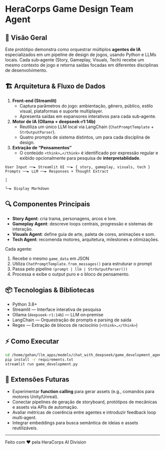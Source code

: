 # HeraCorps Game Design Team Agent

## 🚀 Visão Geral  
Este protótipo demonstra como orquestrar múltiplos **agentes de IA** especializados em um pipeline de design de jogos, usando Python e LLMs locais. Cada sub‑agente (Story, Gameplay, Visuals, Tech) recebe um mesmo contexto de jogo e retorna saídas focadas em diferentes disciplinas de desenvolvimento.

## 🏗 Arquitetura & Fluxo de Dados  
1. **Front‑end (Streamlit)**  
   - Captura parâmetros do jogo: ambientação, gênero, público, estilo visual, plataformas e suporte multiplayer.  
   - Apresenta saídas em expansores interativos para cada sub‑agente.  
2. **Motor de IA (Ollama + deepseek‑r1:14b)**  
   - Reutiliza um único LLM local via LangChain (`ChatPromptTemplate` + `StrOutputParser`).  
   - Quatro prompts de sistema distintos, um para cada disciplina de design.  
3. **Extração de “Pensamentos”**  
   - O conteúdo `<think>…</think>` é identificado por expressão regular e exibido opcionalmente para pesquisa de **interpretablidade**.

```
User Input ──► Streamlit UI ──► { story, gameplay, visuals, tech } Prompts ──► LLM ──► Responses + Thought Extract  
                                                                                     │  
                                                                                     └─► Display Markdown
```

## 🔍 Componentes Principais  
- **Story Agent**: cria trama, personagens, arcos e lore.  
- **Gameplay Agent**: descreve loops centrais, progressão e sistemas de interação.  
- **Visuals Agent**: define guia de arte, paleta de cores, animações e som.  
- **Tech Agent**: recomenda motores, arquitetura, milestones e otimizações.  

Cada agente:
1. Recebe o mesmo `game_data` em JSON  
2. Utiliza `ChatPromptTemplate.from_messages()` para estruturar o prompt  
3. Passa pelo pipeline `(prompt | llm | StrOutputParser())`  
4. Processa e exibe o output puro e o bloco de pensamento.

## 📦 Tecnologias & Bibliotecas  
- Python 3.8+  
- Streamlit — Interface interativa de pesquisa  
- Ollama (`deepseek‑r1:14b`) — LLM on‑premise  
- LangChain — Orquestração de prompts e parsing de saída  
- Regex — Extração de blocos de raciocínio (`<think>…</think>`)  

## ⚡️ Como Executar  
```bash
cd /home/gohan/llm_apps/models/chat_with_deepseek/game_development_agent
pip install -r requirements.txt
streamlit run game_development.py
```

## 🔭 Extensões Futuras  
- Experimentar **function calling** para gerar assets (e.g., comandos para motores Unity/Unreal).  
- Conectar pipelines de geração de storyboard, protótipos de mecânicas e assets via APIs de automação.  
- Avaliar métricas de coerência entre agentes e introduzir feedback loop multi‑agent.  
- Integrar embeddings para busca semântica de ideias e assets reutilizáveis.

---
Feito com ❤️ pela HeraCorps AI Division  